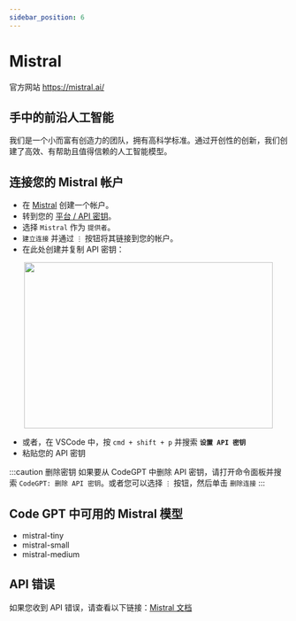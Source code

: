 ```yaml
---
sidebar_position: 6
---
```


# Mistral
官方网站 https://mistral.ai/

## 手中的前沿人工智能
我们是一个小而富有创造力的团队，拥有高科学标准。通过开创性的创新，我们创建了高效、有帮助且值得信赖的人工智能模型。

## 连接您的 Mistral 帐户
- 在 [Mistral](https://auth.mistral.ai/ui/login) 创建一个帐户。
- 转到您的 [平台 / API 密钥](https://console.mistral.ai/users/api-keys/)。
- 选择 `Mistral` 作为 `提供者`。
- `建立连接` 并通过 `⋮` 按钮将其链接到您的帐户。
- 在此处创建并复制 API 密钥：
<p align="center">
      <img width="450" height="300" src="https://github.com/davila7/code-gpt-docs/assets/37567214/bd736fe1-f302-4a2d-a308-3b1ef9dec728" />
</p>
 
- 或者，在 VSCode 中，按 ```cmd + shift + p``` 并搜索 **`设置 API 密钥`**
- 粘贴您的 API 密钥

:::caution 删除密钥
如果要从 CodeGPT 中删除 API 密钥，请打开命令面板并搜索 `CodeGPT: 删除 API 密钥`。或者您可以选择 `⋮` 按钮，然后单击 `删除连接`
:::

## Code GPT 中可用的 Mistral 模型
- mistral-tiny
- mistral-small
- mistral-medium

## API 错误
如果您收到 API 错误，请查看以下链接：[Mistral 文档](https://docs.mistral.ai/)
